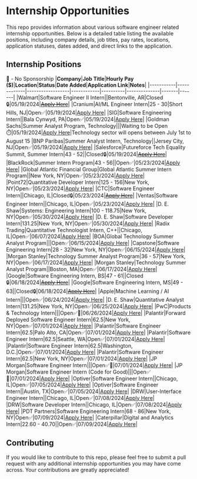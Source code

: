 
# Internship Opportunities

This repo provides information about various software engineer related internship opportunities. Below is a detailed table listing the available positions, including company details, job titles, pay rates, locations, application statuses, dates added, and direct links to the application.

## Internship Positions

🛂 - No Sponsorship
|**Company**|**Job Title**|**Hourly Pay ($)**|**Location**|**Status**|**Date Added**|**Application Link**|**Notes**|
|-----------|-------------|------------------|------------|----------|--------------|-------|-------|
|Walmart|Software Engineer II Intern||Bentonville, AR|Closed🔒|05/19/2024|~~[Apply Here](https://careers.walmart.com/us/jobs/WD1859337-2025-summer-intern-software-engineer-ii)~~|
|Cranium|AI/ML Engineer Intern|25 - 30|Short Hills, NJ|Open✅|05/19/2024|[Apply Here](https://www.Application_Linkedin.com/jobs/view/3925803158/?alternateChannel=search&refId=CUPJ7%2FmdAYQXkO%2FkeNhM1A%3D%3D&trackingId=S3o5%2F80RMhaLqIA%2BqE%2FsEg%3D%3D&trk=d_flagship3_search_srp_jobs)|
|SIG|Software Engineering Intern||Bala Cynwyd, PA|Open✅|05/19/2024|[Apply Here](https://careers.sig.com/job/8218/Software-Engineering-Intern-Summer-2025)|
|Goldman Sachs|Summer Analyst Program, Technology|||Waiting to be Open⏱️|05/19/2024|[Apply Here](https://www.goldmansachs.com/careers/students/programs/americas/2025-summer-analyst-program.html)|Technology sector will opens between July 1st to August 15
|BNP Paribas|Summer Analyst Intern, Technology||Jersey City, NJ|Open✅|05/19/2024|[Apply Here](https://bnppus.tal.net/vx/lang-en-GB/mobile-0/brand-7/candidate/so/pm/1/pl/2/opp/900/en-GB?site=group.bnpparibas&campaignReal=0&src=CWS-15640&offerID=900&domainID=174&entityID=94)|
|Salesforce|Futureforce Tech Equality Summit, Summer Intern|43 - 52||Closed🔒|05/19/2024|~~[Apply Here](https://salesforce.wd12.myworkdayjobs.com/External_Career_Site/job/California---San-Francisco/XMLNAME-2024-Futureforce-Tech-Equality-Summit---Summer-2025-Intern_JR252504-1?source=Application_LinkedIn_Jobs)~~|
|BlackRock|Summer Intern Program|43 - 56||Open✅|05/23/2024|[Apply Here](https://blackrock.tal.net/vx/lang-en-GB/mobile-0/brand-3/xf-1aa1a96c5ba3/candidate/so/pm/1/pl/1/opp/8163-2025-Summer-Internship-Program-AMERS/en-GB)|
|Global Atlantic Financial Group|Global Atlantic Summer Intern Program||New York, NY|Open✅|05/23/2024|[Apply Here](https://boards.greenhouse.io/gainternships/jobs/5594014)|
|Point72|Quantitative Developer Intern|125 - 156|New York, NY|Open✅|05/23/2024|[Apply Here](https://careers.point72.com/CSJobDetail?jobName=summer-2025-quantitative-developer-internship&jobCode=CSS-0012293)|
|CTC|Software Engineer Intern||Chicago, IL|Closed🔒|05/23/2024|~~[Apply Here](https://job-boards.greenhouse.io/chicagotradingreferral/jobs/4392240005)~~|
|Ventas|Software Engineer Intern||Chicago, IL|Open✅|05/23/2024|[Apply Here](https://ventas.wd1.myworkdayjobs.com/ventas_careers/job/IL---Chicago/Intern--Software-Engineering--Summer-2025-_R0001113?source=Application_LinkedIn)|
|D. E. Shaw|Systems: Engineering Intern|100 - 118.75|New York, NY|Open✅|05/30/2024|[Apply Here](https://www.deshaw.com/careers/systems-engineering-intern-new-york-summer-2025-5141)|
|D. E. Shaw|Software Developer Intern|131.25|New York, NY|Open✅|05/30/2024|[Apply Here](https://www.deshaw.com/careers/software-developer-intern-new-york-summer-2025-5137)|
|Radix Trading|Quantitative Technologist Intern, C++||Chicago, IL|Open✅|06/07/2024|[Apply Here](https://boards.greenhouse.io/radixuniversity/jobs/7463231002)|
|BOA|Global Technology Summer Analyst Program|||Open✅|06/15/2024|[Apply Here](https://campus.bankofamerica.com/careers/global_technology_summer_analyst_program__2025.html)|
|Capstone|Software Engineering Intern|28 - 32|New York, NY|Open✅|06/15/2024|[Apply Here](https://www.capstoneco.com/careers/2025-summer-internship-software-engineering-2/?gh_jid=7470795002)|
|Morgan Stanley|Technology Summer Analyst Program|36 - 57|New York, NY|Open✅|06/17/2024|[Apply Here](https://morganstanley.tal.net/vx/candidate/apply/17297)|
|Morgan Stanley|Technology Summer Analyst Program||Boston, MA|Open✅|06/17/2024|[Apply Here](https://morganstanley.tal.net/vx/candidate/apply/17133)|
|Google|Software Engineering Intern, BS|47 - 61||Closed🔒|06/18/2024|~~[Apply Here](https://www.google.com/about/careers/applications/jobs/results/86639017272976070-software-engineering-intern-bs-summer-2025?target_level=INTERN_AND_APPRENTICE&target_level=EARLY&employment_type=INTERN&employment_type=FULL_TIME&location=United%20States&page=3)~~|
|Google|Software Engineering Intern, MS|49 - 63||Closed🔒|06/18/2024|~~[Apply Here](https://www.google.com/about/careers/applications/jobs/results/128518435922420422-software-engineering-intern-ms-summer-2025?target_level=INTERN_AND_APPRENTICE&target_level=EARLY&employment_type=INTERN&employment_type=FULL_TIME&location=United%20States&page=4)~~|
|Apple|Machine Learning / AI Intern|||Open✅|06/24/2024|[Apply Here](https://jobs.apple.com/en-us/details/200554363/machine-learning-ai-internships)|
|D. E. Shaw|Quantitative Analyst Intern|131.25|New York, NY|Open✅|06/25/2024|[Apply Here](https://www.deshaw.com/careers/quantitative-analyst-intern-new-york-summer-2025-5134)|
|PwC|Products & Technology Intern|||Open✅🛂|06/26/2024|[Apply Here](https://pwc.wd3.myworkdayjobs.com/US_Entry_Level_Careers/job/IL-Rosemont/Start-Internship-Summer-2025---Products---Technology_535273WD-1?source=US_ENT_Careers&utm_source=Simplify&ref=Simplify)|
|Palantir|Forward Deployed Software Engineer Intern|62.5|New York, NY|Open✅|07/01/2024|[Apply Here](https://jobs.lever.co/palantir/c8d45e31-cf15-411e-b085-87d52f602d3c)|
|Palantir|Software Engineer Intern|62.5|Palo Alto, CA|Open✅|07/01/2024|[Apply Here](https://jobs.lever.co/palantir/e27af7ab-41fc-40c9-b31d-02c6cb1c505c)|
|Palantir|Software Engineer Intern|62.5|Seattle, WA|Open✅|07/01/2024|[Apply Here](https://jobs.lever.co/palantir/2fb19022-bb65-4af8-b6fa-31beb345c140)|
|Palantir|Software Engineer Intern|62.5|Washington, D.C.|Open✅|07/01/2024|[Apply Here](https://jobs.lever.co/palantir/bdcfb29f-4f27-42de-933f-7f83a359b9f0)|
|Palantir|Software Engineer Intern|62.5|New York, NY|Open✅|07/01/2024|[Apply Here](https://jobs.lever.co/palantir/7d69cf8a-06fd-4f05-bd84-27149db29c4d)|
|JP Morgan|Software Engineer Intern|||Open✅🛂|07/01/2024|[Apply Here](https://jpmc.fa.oraclecloud.com/hcmUI/CandidateExperience/en/sites/CX_1001/job/210527407)|
|JP Morgan|Software Engineer Intern (Code for Good)|||Open✅🛂|07/01/2024|[Apply Here](https://jpmc.fa.oraclecloud.com/hcmUI/CandidateExperience/en/sites/CX_1001/job/210527899/?utm_medium=jobshare)|
|Optiver|Software Engineer Intern||Chicago, IL|Open✅|07/05/2024|[Apply Here](https://optiver.com/working-at-optiver/career-opportunities/7325586002/)|
|Optiver|Software Engineer Intern||Austin, TX|Open✅|07/05/2024|[Apply Here](https://optiver.com/working-at-optiver/career-opportunities/7498434002/)|
|DRW|User-Interface Engineer Intern||Chicago, IL|Open✅|07/08/2024|[Apply Here](https://drw.com/work-at-drw/listings/user-interface-ui-engineer-intern-2909233)|
|DRW|Software Developer Intern||Chicago, IL|Open✅|07/08/2024|[Apply Here](https://drw.com/work-at-drw/listings/software-developer-intern-2909276)|
|PDT Partners|Software Engineering Intern|68 - 86|New York, NY|Open✅|07/09/2024|[Apply Here](https://boards.greenhouse.io/pdtpartners/jobs/4423823)|
|Caterpillar|Digital and Analytics Intern|22.60 - 40.70||Open✅|07/09/2024|[Apply Here](https://careers.caterpillar.com/en/jobs/job/r0000264456-2025-summer-corporate-intern-digital-and-analytics/)|

## Contributing

If you would like to contribute to this repo, please feel free to submit a pull request with any additional internship opportunities you may have come across. Your contributions are greatly appreciated!

